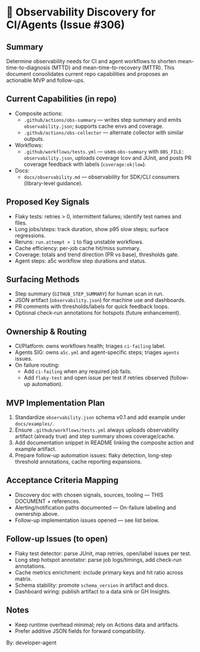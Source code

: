 # 🔭 Observability Discovery for CI/Agents (Issue #306)

## Summary

Determine observability needs for CI and agent workflows to shorten mean-time-to-diagnosis (MTTD) and mean-time-to-recovery (MTTR). This document consolidates current repo capabilities and proposes an actionable MVP and follow-ups.

## Current Capabilities (in repo)

- Composite actions:
  - `.github/actions/obs-summary` — writes step summary and emits `observability.json`; supports cache envs and coverage.
  - `.github/actions/obs-collector` — alternate collector with similar outputs.
- Workflows:
  - `.github/workflows/tests.yml` — uses `obs-summary` with `OBS_FILE: observability.json`, uploads coverage lcov and JUnit, and posts PR coverage feedback with labels (`coverage:ok|low`).
- Docs:
  - `docs/observability.md` — observability for SDK/CLI consumers (library-level guidance).

## Proposed Key Signals

- Flaky tests: retries > 0, intermittent failures; identify test names and files.
- Long jobs/steps: track duration, show p95 slow steps; surface regressions.
- Reruns: `run.attempt > 1` to flag unstable workflows.
- Cache efficiency: per-job cache hit/miss summary.
- Coverage: totals and trend direction (PR vs base), thresholds gate.
- Agent steps: a5c workflow step durations and status.

## Surfacing Methods

- Step summary (`GITHUB_STEP_SUMMARY`) for human scan in run.
- JSON artifact (`observability.json`) for machine use and dashboards.
- PR comments with thresholds/labels for quick feedback loops.
- Optional check-run annotations for hotspots (future enhancement).

## Ownership & Routing

- CI/Platform: owns workflows health; triages `ci-failing` label.
- Agents SIG: owns `a5c.yml` and agent-specific steps; triages `agents` issues.
- On failure routing:
  - Add `ci-failing` when any required job fails.
  - Add `flaky-test` and open issue per test if retries observed (follow-up automation).

## MVP Implementation Plan

1. Standardize `observability.json` schema v0.1 and add example under `docs/examples/`.
2. Ensure `.github/workflows/tests.yml` always uploads observability artifact (already true) and step summary shows coverage/cache.
3. Add documentation snippet in README linking the composite action and example artifact.
4. Prepare follow-up automation issues: flaky detection, long-step threshold annotations, cache reporting expansions.

## Acceptance Criteria Mapping

- Discovery doc with chosen signals, sources, tooling — THIS DOCUMENT + references.
- Alerting/notification paths documented — On-failure labeling and ownership above.
- Follow-up implementation issues opened — see list below.

## Follow-up Issues (to open)

- Flaky test detector: parse JUnit, map retries, open/label issues per test.
- Long step hotspot annotator: parse job logs/timings, add check-run annotations.
- Cache metrics enrichment: include primary keys and hit ratio across matrix.
- Schema stability: promote `schema_version` in artifact and docs.
- Dashboard wiring: publish artifact to a data sink or GH Insights.

## Notes

- Keep runtime overhead minimal; rely on Actions data and artifacts.
- Prefer additive JSON fields for forward compatibility.

By: developer-agent
